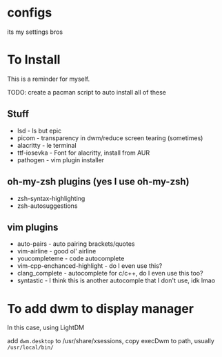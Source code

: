 # configs
its my settings bros

# To Install
This is a reminder for myself.

TODO: create a pacman script to auto install all of these

## Stuff
- lsd - ls but epic
- picom - transparency in dwm/reduce screen tearing (sometimes)
- alacritty - le terminal
- ttf-iosevka - Font for alacritty, install from AUR
- pathogen - vim plugin installer

## oh-my-zsh plugins (yes I use oh-my-zsh)
- zsh-syntax-highlighting
- zsh-autosuggestions

## vim plugins
- auto-pairs - auto pairing brackets/quotes
- vim-airline - good ol' airline
- youcompleteme - code autocomplete
- vim-cpp-enchanced-highlight - do I even use this?
- clang\_complete - autocomplete for c/c++, do I even use this too?
- syntastic - I think this is another autocomple that I don't use, idk lmao

# To add dwm to display manager
In this case, using LightDM

add `dwm.desktop` to /usr/share/xsessions, copy execDwm to path, usually `/usr/local/bin/`
